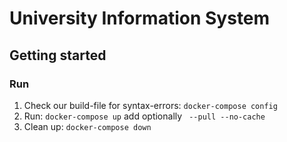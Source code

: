 # University Information System


## Getting started
### Run
1. Check our build-file for syntax-errors: ``docker-compose config``
2. Run: ``docker-compose up`` add optionally `` --pull --no-cache``
3. Clean up: ``docker-compose down``
